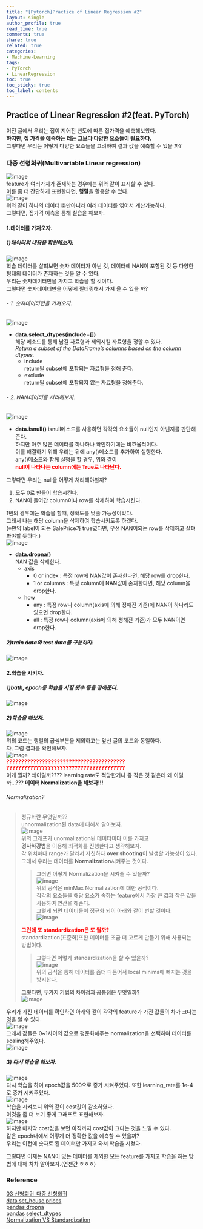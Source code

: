 ```yaml
---
title: "[Pytorch]Practice of Linear Regression #2"
layout: single
author_profile: true
read_time: true
comments: true
share: true
related: true
categories:
- Machine-Learning
tags:
- PyTorch
- LinearRegression
toc: true
toc_sticky: true
toc_label: contents
---
```


## Practice of Linear Regression #2(feat. PyTorch)   
    
이전 글에서 우리는 집이 지어진 년도에 따른 집가격을 예측해보았다.  
**하지만, 집 가격을 예즉하는 데는 그보다 다양한 요소들이 필요하다.**   
그렇다면 우리는 어떻게 다양한 요소들을 고려하여 결과 값을 예측할 수 있을 까?   

### 다중 선형회귀(Multivariable Linear regression)   
![image](https://user-images.githubusercontent.com/68745983/104887811-42cfde00-59af-11eb-93cf-0bf8eea17b2e.png)   
feature가 여러가지가 존재하는 경우에는 위와 같이 표시할 수 있다.   
이를 좀 더 간단하게 표현한다면, **행렬**을 활용할 수 있다.   
![image](https://user-images.githubusercontent.com/68745983/104890093-68aab200-59b2-11eb-8a1f-f0851298814e.png)   
위와 같이 하나의 데이터 뿐만아니라 여러 데이터를 엮어서 계산가능하다.  
그렇다면, 집가격 예측을 통해 실습을 해보자.   

#### 1.데이터를 가져오자.   
##### 1)데이터의 내용을 확인해보자.   
![image](https://user-images.githubusercontent.com/68745983/104899513-49b21d00-59be-11eb-923f-41eb45f01fe3.png)  
학습 데이터를 살펴보면 숫자 데이터가 아닌 것, 데이터에 NAN이 포함된 것 등 다양한 형태의 데이터가 존재하는 것을 알 수 있다.   
우리는 숫자데이터만을 가지고 학습을 할 것이다.  
그렇다면 숫자데이터만을 어떻게 필터링해서 가져 올 수 있을 까?   
###### - 1. 숫자데이터만을 가져오자.   
![image](https://user-images.githubusercontent.com/68745983/104903896-eaefa200-59c3-11eb-94ae-faf357037528.png)   
* **data.select_dtypes(include=[])**   
	해당 메소드를 통해 남길 자료형과 제외시킬 자료형을 정할 수 있다.   
    *Return a subset of the DataFrame’s columns based on the column dtypes.*  
    - include   
    	return될 subset에 포함되는 자료형을 정해 준다.   
    - exclude   
    	return될 subset에 포함되지 않는 자료형을 정해준다.   
###### - 2. NAN데이터를 처리해보자.   
![image](https://user-images.githubusercontent.com/68745983/104906543-2fc90800-59c7-11eb-81ba-3e9df33eeaa1.png)   
* **data.isnull()** 
	isnull메소드를 사용하면 각각의 요소들이 null인지 아닌지를 판단해준다.   
    하지만 아주 많은 데이터를 하나하나 확인하기에는 비효율적이다.   
    이를 해결하기 위해 우리는 뒤에 any()메소드를 추가하여 실행한다.   
    any()메소드와 함께 실행을 할 경우, 위와 같이    
    <span style="color:red">**null이 나타나는 column에는 True로 나타난다.**</span>   

그렇다면 우리는 null을 어떻게 처리해야할까?   
1. 모두 0로 만들어 학습시킨다.   
2. NAN이 들어간 column이나 row를 삭제하여 학습시킨다.   

1번의 경우에는 학습을 할때, 정확도를 낮출 가능성이있다.  
그래서 나는 해당 column을 삭제하여 학습시키도록 하겠다.   
(※만약  label이 되는 SalePrice가 true였다면, 우선 NAN이되는 row를 삭제하고 살펴 봐야할 듯하다.)   
![image](https://user-images.githubusercontent.com/68745983/104908716-3016d280-59ca-11eb-8160-dea6862455f2.png)   
* **data.dropna()**   
	NAN 값을 삭제한다.   
    - axis
    	- 0 or index : 특정 row에 NAN값이 존재한다면, 해당 row를 drop한다. 
    	- 1 or columns : 특정 column에 NAN값이 존재한다면, 해당 column을 drop한다.   
    - how   
    	- any : 특정 row나 column(axis에 의해 정해진 기준)에 NAN이 하나라도 있으면 drop한다.
    	- all : 특정 row나 column(axis에 의해 정해진 기준)가 모두 NAN이면 drop한다.   

##### 2)train data와 test data를 구분하자.   
![image](https://user-images.githubusercontent.com/68745983/104923343-454a2c00-59df-11eb-9f93-0cf33ad68a45.png)   
#### 2.학습을 시키자.   
##### 1)bath, epoch등 학습을 시킬 횟수 등을 정해준다.   
![image](https://user-images.githubusercontent.com/68745983/104912697-f21cad00-59cf-11eb-9392-4e7aa8d36448.png)   
##### 2)학습을 해보자.   
![image](https://user-images.githubusercontent.com/68745983/104923930-1aaca300-59e0-11eb-8f43-6236c315968e.png)   
위의 코드는 행렬의 곱셈부분을 제외하고는 앞선 글의 코드와 동일하다.   
자, 그럼 결과를 확인해보자.   
![image](https://user-images.githubusercontent.com/68745983/104928183-b096fc80-59e5-11eb-9b5a-eb15f80a9a8e.png)   
**<span style="color:red">????????????????????????????????????????</span>**   
**<span style="color:red">????????????????????????????????????????</span>**   
이게 뭘까? 왜이럴까???? learning rate도 적당한거나 좀 작은 것 같은데 왜 이럴까...???
**데이터 Normalization을 해보자!!!**   
###### Normalization?   
> 정규화란 무엇일까??   
> unnormalization된 data에 대해서 알아보자.   
> ![image](https://user-images.githubusercontent.com/68745983/104930109-108ea280-59e8-11eb-9df6-8cdca9e1de17.png)   
> 위의 그래프가 unormalization된 데이터이다 이를 가지고   
> **경사하강법**을 이용해 최적화를 진행한다고 생각해보자.   
> 각 위치마다 range가 달라서 자칫하다 **over shooting**이 발생할 가능성이 있다.  
> 그래서 우리는 데이터를 **Normalization**시켜주는 것이다.  
> > 그러면 어떻게 Normalization을 시켜줄 수 있을까?   
> > ![image](https://user-images.githubusercontent.com/68745983/104932009-88f66300-59ea-11eb-8d48-8276ac52ac7a.png)   
> > 위의 공식은 minMax Normalization에 대한 공식이다.   
> > 각각의 요소들을 해당 요소가 속하는 feature에서 가장 큰 값과 작은 값을 사용하여 연산을 해준다.   
> > 그렇게 되면 데이터들이 정규화 되어 아래와 같이 변할 것이다.   
> > ![image](https://user-images.githubusercontent.com/68745983/104932780-66187e80-59eb-11eb-8abc-c9cc455f50fc.png)   
> 
> **<span style="color:red">그런데 또 standardization은 또 뭘까?</span>**  
> standardization(표준화)또한 데이터를 조금 더 고르게 만들기 위해 사용되는 방법이다.   
> >그렇다면 어떻게 standardization을 할 수 있을까?   
> >![image](https://user-images.githubusercontent.com/68745983/105057013-2370a800-5ab8-11eb-8dcd-354e309cfa51.png)   
> >위의 공식을 통해 데이터를 좀더 다듬어서 local minima에 빠지는 것을 방지한다.   
>
> **그렇다면, 두가지 기법의 차이점과 공통점은 무엇일까?**   
> ![image](https://user-images.githubusercontent.com/68745983/105062857-6afa3280-5abe-11eb-9902-90a90839f843.png)



우리가 가진 데이터를 확인하면 아래와 같이 각각의 feature가 가진 값들의 차가 크다는 것을 알 수 있다.   
![image](https://user-images.githubusercontent.com/68745983/104908716-3016d280-59ca-11eb-8160-dea6862455f2.png)   
그래서 값들은 0~1사이의 값으로 평준화해주는 normalization을 선택하여 데이터를 scaling해주었다.   
![image](https://user-images.githubusercontent.com/68745983/105195181-b7f10e00-5b7d-11eb-849b-7c9569a574f7.png)   

##### 3) 다시 학습을 해보자.   

![image](https://user-images.githubusercontent.com/68745983/105195747-45ccf900-5b7e-11eb-9aaa-9b7ca23d4768.png)   
다시 학습을 하며 epoch값을 500으로 증가 시켜주었다. 또한 learning_rate를 1e-4로 증가 시켜주었다.  
![image](https://user-images.githubusercontent.com/68745983/105195917-71e87a00-5b7e-11eb-87b7-b3f21e730064.png)   
학습을 시켜보니 위와 같이 cost값이 감소하였다.  
이것을 좀 더 보기 좋게 그래프로 표현해보자.   
![image](https://user-images.githubusercontent.com/68745983/105196298-d3104d80-5b7e-11eb-955f-8572d48ce10b.png)   
하지만 마지막 cost값을 보면 아직까지 cost값이 크다는 것을 느낄 수 있다.   
같은 epoch내에서 어떻게 더 정확한 값을 에측할 수 있을까?   
우리는 이전에 숫자로 된 데이터만 가지고 와서 학습을 시켰다.   

그렇다면 이제는 NAN이 있는 데이터를 제외한 모든 feature를 가지고 학습을 하는 방법에 대해 차차 알아보자.(언젠간 ㅎㅎㅎ)   

###  Reference   
[03 선형회귀_다중 선형회귀](https://wikidocs.net/54841)   
[data set_house prices](https://www.kaggle.com/c/house-prices-advanced-regression-techniques)   
[pandas dropna](https://pandas.pydata.org/pandas-docs/stable/reference/api/pandas.DataFrame.dropna.html)   
[pandas select_dtypes](https://pandas.pydata.org/pandas-docs/stable/reference/api/pandas.DataFrame.select_dtypes.html)  
[Normalization VS Standardization](https://www.analyticsvidhya.com/blog/2020/04/feature-scaling-machine-learning-normalization-standardization/)
